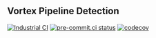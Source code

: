 ## Vortex Pipeline Detection
[![Industrial CI](https://github.com/vortexntnu/vortex-pipeline-detection/actions/workflows/industrial-ci.yml/badge.svg)](https://github.com/vortexntnu/vortex-pipeline-detection/actions/workflows/industrial-ci.yml)
[![pre-commit.ci status](https://results.pre-commit.ci/badge/github/vortexntnu/vortex-pipeline-detection/main.svg)](https://results.pre-commit.ci/latest/github/vortexntnu/vortex-pipeline-detection/main)
[![codecov](https://codecov.io/github/vortexntnu/vortex-pipeline-detection/graph/badge.svg?token=LbazZadssf)](https://codecov.io/github/vortexntnu/vortex-pipeline-detection)
